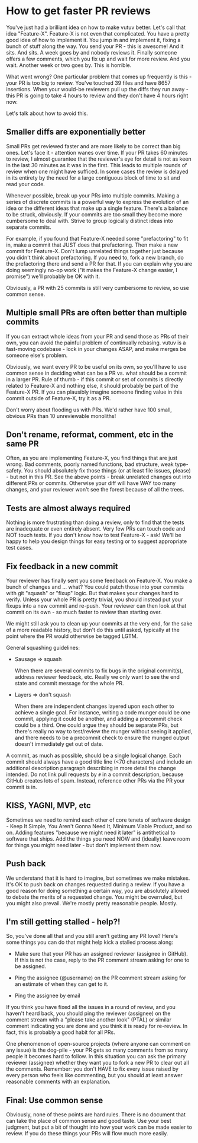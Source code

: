 # How to get faster PR reviews

You've just had a brilliant idea on how to make vutuv better. Let's call
that idea "Feature-X". Feature-X is not even that complicated. You have a pretty
good idea of how to implement it. You jump in and implement it, fixing a bunch
of stuff along the way. You send your PR - this is awesome! And it sits. And
sits. A week goes by and nobody reviews it. Finally someone offers a few
comments, which you fix up and wait for more review. And you wait. Another
week or two goes by. This is horrible.

What went wrong? One particular problem that comes up frequently is this - your
PR is too big to review. You've touched 39 files and have 8657 insertions. When
your would-be reviewers pull up the diffs they run away - this PR is going to
take 4 hours to review and they don't have 4 hours right now.

Let's talk about how to avoid this.

## Smaller diffs are exponentially better

Small PRs get reviewed faster and are more likely to be correct than big ones.
Let's face it - attention wanes over time. If your PR takes 60 minutes to
review, I almost guarantee that the reviewer's eye for detail is not as keen in
the last 30 minutes as it was in the first. This leads to multiple rounds of
review when one might have sufficed. In some cases the review is delayed in its
entirety by the need for a large contiguous block of time to sit and read your
code.

Whenever possible, break up your PRs into multiple commits. Making a series of
discrete commits is a powerful way to express the evolution of an idea or the
different ideas that make up a single feature. There's a balance to be struck,
obviously. If your commits are too small they become more cumbersome to deal
with. Strive to group logically distinct ideas into separate commits.

For example, if you found that Feature-X needed some "prefactoring" to fit in,
make a commit that JUST does that prefactoring. Then make a new commit for
Feature-X. Don't lump unrelated things together just because you didn't think
about prefactoring. If you need to, fork a new branch, do the prefactoring
there and send a PR for that. If you can explain why you are doing seemingly
no-op work ("it makes the Feature-X change easier, I promise") we'll probably be
OK with it.

Obviously, a PR with 25 commits is still very cumbersome to review, so use
common sense.

## Multiple small PRs are often better than multiple commits

If you can extract whole ideas from your PR and send those as PRs of their own,
you can avoid the painful problem of continually rebasing. vutuv is a
fast-moving codebase - lock in your changes ASAP, and make merges be someone
else's problem.

Obviously, we want every PR to be useful on its own, so you'll have to use
common sense in deciding what can be a PR vs. what should be a commit in a larger
PR. Rule of thumb - if this commit or set of commits is directly related to
Feature-X and nothing else, it should probably be part of the Feature-X PR. If
you can plausibly imagine someone finding value in this commit outside of
Feature-X, try it as a PR.

Don't worry about flooding us with PRs. We'd rather have 100 small, obvious PRs
than 10 unreviewable monoliths!

## Don't rename, reformat, comment, etc in the same PR

Often, as you are implementing Feature-X, you find things that are just wrong.
Bad comments, poorly named functions, bad structure, weak type-safety. You
should absolutely fix those things (or at least file issues, please) - but not
in this PR. See the above points - break unrelated changes out into different
PRs or commits. Otherwise your diff will have WAY too many changes, and your
reviewer won't see the forest because of all the trees.

## Tests are almost always required

Nothing is more frustrating than doing a review, only to find that the tests are
inadequate or even entirely absent. Very few PRs can touch code and NOT touch
tests. If you don't know how to test Feature-X - ask!  We'll be happy to help
you design things for easy testing or to suggest appropriate test cases.

## Fix feedback in a new commit

Your reviewer has finally sent you some feedback on Feature-X. You make a bunch
of changes and ... what?  You could patch those into your commits with git
"squash" or "fixup" logic.  But that makes your changes hard to verify. Unless
your whole PR is pretty trivial, you should instead put your fixups into a new
commit and re-push. Your reviewer can then look at that commit on its own - so
much faster to review than starting over.

We might still ask you to clean up your commits at the very end, for the sake
of a more readable history, but don't do this until asked, typically at the
point where the PR would otherwise be tagged LGTM.

General squashing guidelines:

* Sausage => squash

  When there are several commits to fix bugs in the original commit(s), address
reviewer feedback, etc. Really we only want to see the end state and commit
message for the whole PR.

* Layers => don't squash

  When there are independent changes layered upon each other to achieve a single
goal. For instance, writing a code munger could be one commit, applying it could
be another, and adding a precommit check could be a third. One could argue they
should be separate PRs, but there's really no way to test/review the munger
without seeing it applied, and there needs to be a precommit check to ensure the
munged output doesn't immediately get out of date.

A commit, as much as possible, should be a single logical change. Each commit
should always have a good title line (<70 characters) and include an additional
description paragraph describing in more detail the change intended. Do not link
pull requests by `#` in a commit description, because GitHub creates lots of
spam. Instead, reference other PRs via the PR your commit is in.

## KISS, YAGNI, MVP, etc

Sometimes we need to remind each other of core tenets of software design - Keep
It Simple, You Aren't Gonna Need It, Minimum Viable Product, and so on. Adding
features "because we might need it later" is antithetical to software that
ships. Add the things you need NOW and (ideally) leave room for things you
might need later - but don't implement them now.

## Push back

We understand that it is hard to imagine, but sometimes we make mistakes. It's
OK to push back on changes requested during a review. If you have a good reason
for doing something a certain way, you are absolutely allowed to debate the
merits of a requested change. You might be overruled, but you might also
prevail. We're mostly pretty reasonable people. Mostly.

## I'm still getting stalled - help?!

So, you've done all that and you still aren't getting any PR love? Here's some
things you can do that might help kick a stalled process along:

   * Make sure that your PR has an assigned reviewer (assignee in GitHub). If
this is not the case, reply to the PR comment stream asking for one to be
assigned.

   * Ping the assignee (@username) on the PR comment stream asking for an
estimate of when they can get to it.

   * Ping the assignee by email

If you think you have fixed all the issues in a round of review, and you haven't
heard back, you should ping the reviewer (assignee) on the comment stream with a
"please take another look" (PTAL) or similar comment indicating you are done and
you think it is ready for re-review. In fact, this is probably a good habit for
all PRs.

One phenomenon of open-source projects (where anyone can comment on any issue)
is the dog-pile - your PR gets so many comments from so many people it becomes
hard to follow. In this situation you can ask the primary reviewer (assignee)
whether they want you to fork a new PR to clear out all the comments. Remember:
you don't HAVE to fix every issue raised by every person who feels like
commenting, but you should at least answer reasonable comments with an
explanation.

## Final: Use common sense

Obviously, none of these points are hard rules. There is no document that can
take the place of common sense and good taste. Use your best judgment, but put
a bit of thought into how your work can be made easier to review. If you do
these things your PRs will flow much more easily.
